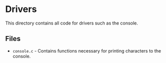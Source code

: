 # Drivers
This directory contains all code for drivers such as the console.

## Files
- `console.c` - Contains functions necessary for printing characters to the console.
